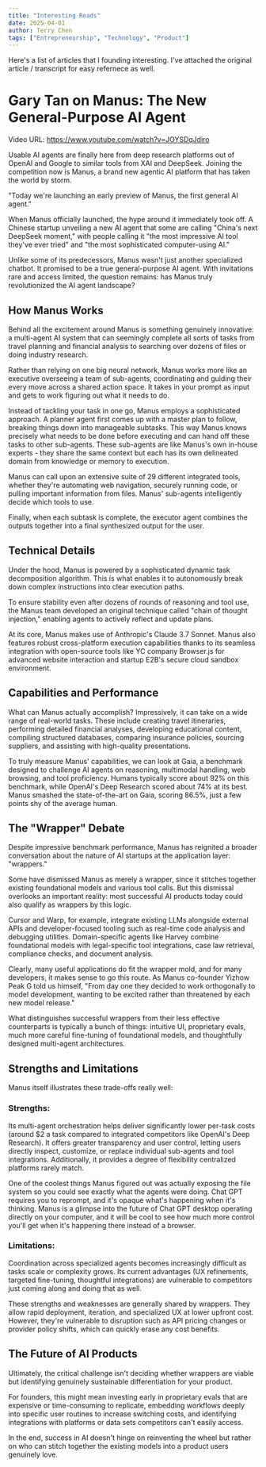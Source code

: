 ```yaml
---
title: "Interesting Reads"
date: 2025-04-01
author: Terry Chen
tags: ["Entrepreneurship", "Technology", "Product"]
---
```


Here's a list of articles that I founding interesting. I've attached the original article / transcript for easy refernece as well.

# Gary Tan on Manus: The New General-Purpose AI Agent
Video URL: https://www.youtube.com/watch?v=JOYSDqJdiro

Usable AI agents are finally here from deep research platforms out of OpenAI and Google to similar tools from XAI and DeepSeek. Joining the competition now is Manus, a brand new agentic AI platform that has taken the world by storm.

"Today we're launching an early preview of Manus, the first general AI agent."

When Manus officially launched, the hype around it immediately took off. A Chinese startup unveiling a new AI agent that some are calling "China's next DeepSeek moment," with people calling it "the most impressive AI tool they've ever tried" and "the most sophisticated computer-using AI."

Unlike some of its predecessors, Manus wasn't just another specialized chatbot. It promised to be a true general-purpose AI agent. With invitations rare and access limited, the question remains: has Manus truly revolutionized the AI agent landscape?

## How Manus Works

Behind all the excitement around Manus is something genuinely innovative: a multi-agent AI system that can seemingly complete all sorts of tasks from travel planning and financial analysis to searching over dozens of files or doing industry research.

Rather than relying on one big neural network, Manus works more like an executive overseeing a team of sub-agents, coordinating and guiding their every move across a shared action space. It takes in your prompt as input and gets to work figuring out what it needs to do.

Instead of tackling your task in one go, Manus employs a sophisticated approach. A planner agent first comes up with a master plan to follow, breaking things down into manageable subtasks. This way Manus knows precisely what needs to be done before executing and can hand off these tasks to other sub-agents. These sub-agents are like Manus's own in-house experts - they share the same context but each has its own delineated domain from knowledge or memory to execution.

Manus can call upon an extensive suite of 29 different integrated tools, whether they're automating web navigation, securely running code, or pulling important information from files. Manus' sub-agents intelligently decide which tools to use.

Finally, when each subtask is complete, the executor agent combines the outputs together into a final synthesized output for the user.

## Technical Details

Under the hood, Manus is powered by a sophisticated dynamic task decomposition algorithm. This is what enables it to autonomously break down complex instructions into clear execution paths.

To ensure stability even after dozens of rounds of reasoning and tool use, the Manus team developed an original technique called "chain of thought injection," enabling agents to actively reflect and update plans.

At its core, Manus makes use of Anthropic's Claude 3.7 Sonnet. Manus also features robust cross-platform execution capabilities thanks to its seamless integration with open-source tools like YC company Browser.js for advanced website interaction and startup E2B's secure cloud sandbox environment.

## Capabilities and Performance

What can Manus actually accomplish? Impressively, it can take on a wide range of real-world tasks. These include creating travel itineraries, performing detailed financial analyses, developing educational content, compiling structured databases, comparing insurance policies, sourcing suppliers, and assisting with high-quality presentations.

To truly measure Manus' capabilities, we can look at Gaia, a benchmark designed to challenge AI agents on reasoning, multimodal handling, web browsing, and tool proficiency. Humans typically score about 92% on this benchmark, while OpenAI's Deep Research scored about 74% at its best. Manus smashed the state-of-the-art on Gaia, scoring 86.5%, just a few points shy of the average human.

## The "Wrapper" Debate

Despite impressive benchmark performance, Manus has reignited a broader conversation about the nature of AI startups at the application layer: "wrappers."

Some have dismissed Manus as merely a wrapper, since it stitches together existing foundational models and various tool calls. But this dismissal overlooks an important reality: most successful AI products today could also qualify as wrappers by this logic.

Cursor and Warp, for example, integrate existing LLMs alongside external APIs and developer-focused tooling such as real-time code analysis and debugging utilities. Domain-specific agents like Harvey combine foundational models with legal-specific tool integrations, case law retrieval, compliance checks, and document analysis.

Clearly, many useful applications do fit the wrapper mold, and for many developers, it makes sense to go this route. As Manus co-founder Yizhow Peak G told us himself, "From day one they decided to work orthogonally to model development, wanting to be excited rather than threatened by each new model release."

What distinguishes successful wrappers from their less effective counterparts is typically a bunch of things: intuitive UI, proprietary evals, much more careful fine-tuning of foundational models, and thoughtfully designed multi-agent architectures.

## Strengths and Limitations

Manus itself illustrates these trade-offs really well:

### Strengths:

Its multi-agent orchestration helps deliver significantly lower per-task costs (around $2 a task compared to integrated competitors like OpenAI's Deep Research). It offers greater transparency and user control, letting users directly inspect, customize, or replace individual sub-agents and tool integrations. Additionally, it provides a degree of flexibility centralized platforms rarely match.

One of the coolest things Manus figured out was actually exposing the file system so you could see exactly what the agents were doing. Chat GPT requires you to reprompt, and it's opaque what's happening when it's thinking. Manus is a glimpse into the future of Chat GPT desktop operating directly on your computer, and it will be cool to see how much more control you'll get when it's happening there instead of a browser.

### Limitations:

Coordination across specialized agents becomes increasingly difficult as tasks scale or complexity grows. Its current advantages (UX refinements, targeted fine-tuning, thoughtful integrations) are vulnerable to competitors just coming along and doing that as well.

These strengths and weaknesses are generally shared by wrappers. They allow rapid deployment, iteration, and specialized UX at lower upfront cost. However, they're vulnerable to disruption such as API pricing changes or provider policy shifts, which can quickly erase any cost benefits.

## The Future of AI Products

Ultimately, the critical challenge isn't deciding whether wrappers are viable but identifying genuinely sustainable differentiation for your product.

For founders, this might mean investing early in proprietary evals that are expensive or time-consuming to replicate, embedding workflows deeply into specific user routines to increase switching costs, and identifying integrations with platforms or data sets competitors can't easily access.

In the end, success in AI doesn't hinge on reinventing the wheel but rather on who can stitch together the existing models into a product users genuinely love.